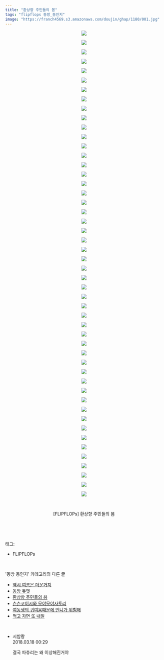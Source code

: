 ```yaml
---
title: "환상향 주민들의 봄"
tags: "flipflops 동방_동인지"
image: "https://franch4569.s3.amazonaws.com/doujin/ghap/1180/001.jpg"
---
```

<div class="article">
<p style="text-align: center; clear: none; float: none;"><img src="{{ site.imgserver2 }}/ghap/1180/001.jpg"/></p>
<p style="text-align: center; clear: none; float: none;"><img src="{{ site.imgserver2 }}/ghap/1180/002.jpg"/></p>
<p style="text-align: center; clear: none; float: none;"><img src="{{ site.imgserver2 }}/ghap/1180/003.jpg"/></p>
<p style="text-align: center; clear: none; float: none;"><img src="{{ site.imgserver2 }}/ghap/1180/004.jpg"/></p>
<p style="text-align: center; clear: none; float: none;"><img src="{{ site.imgserver2 }}/ghap/1180/005.jpg"/></p>
<p style="text-align: center; clear: none; float: none;"><img src="{{ site.imgserver2 }}/ghap/1180/006.jpg"/></p>
<p style="text-align: center; clear: none; float: none;"><img src="{{ site.imgserver2 }}/ghap/1180/007.jpg"/></p>
<p style="text-align: center; clear: none; float: none;"><img src="{{ site.imgserver2 }}/ghap/1180/008.jpg"/></p>
<p style="text-align: center; clear: none; float: none;"><img src="{{ site.imgserver2 }}/ghap/1180/009.jpg"/></p>
<p style="text-align: center; clear: none; float: none;"><img src="{{ site.imgserver2 }}/ghap/1180/010.jpg"/></p>
<p style="text-align: center; clear: none; float: none;"><img src="{{ site.imgserver2 }}/ghap/1180/011.jpg"/></p>
<p style="text-align: center; clear: none; float: none;"><img src="{{ site.imgserver2 }}/ghap/1180/012.jpg"/></p>
<p style="text-align: center; clear: none; float: none;"><img src="{{ site.imgserver2 }}/ghap/1180/013.jpg"/></p>
<p style="text-align: center; clear: none; float: none;"><img src="{{ site.imgserver2 }}/ghap/1180/014.jpg"/></p>
<p style="text-align: center; clear: none; float: none;"><img src="{{ site.imgserver2 }}/ghap/1180/015.jpg"/></p>
<p style="text-align: center; clear: none; float: none;"><img src="{{ site.imgserver2 }}/ghap/1180/016.jpg"/></p>
<p style="text-align: center; clear: none; float: none;"><img src="{{ site.imgserver2 }}/ghap/1180/017.jpg"/></p>
<p style="text-align: center; clear: none; float: none;"><img src="{{ site.imgserver2 }}/ghap/1180/018.jpg"/></p>
<p style="text-align: center; clear: none; float: none;"><img src="{{ site.imgserver2 }}/ghap/1180/019.jpg"/></p>
<p style="text-align: center; clear: none; float: none;"><img src="{{ site.imgserver2 }}/ghap/1180/020.jpg"/></p>
<p style="text-align: center; clear: none; float: none;"><img src="{{ site.imgserver2 }}/ghap/1180/021.jpg"/></p>
<p style="text-align: center; clear: none; float: none;"><img src="{{ site.imgserver2 }}/ghap/1180/022.jpg"/></p>
<p style="text-align: center; clear: none; float: none;"><img src="{{ site.imgserver2 }}/ghap/1180/023.jpg"/></p>
<p style="text-align: center; clear: none; float: none;"><img src="{{ site.imgserver2 }}/ghap/1180/024.jpg"/></p>
<p style="text-align: center; clear: none; float: none;"><img src="{{ site.imgserver2 }}/ghap/1180/025.jpg"/></p>
<p style="text-align: center; clear: none; float: none;"><img src="{{ site.imgserver2 }}/ghap/1180/026.jpg"/></p>
<p style="text-align: center; clear: none; float: none;"><img src="{{ site.imgserver2 }}/ghap/1180/027.jpg"/></p>
<p style="text-align: center; clear: none; float: none;"><img src="{{ site.imgserver2 }}/ghap/1180/028.jpg"/></p>
<p style="text-align: center; clear: none; float: none;"><img src="{{ site.imgserver2 }}/ghap/1180/029.jpg"/></p>
<p style="text-align: center; clear: none; float: none;"><img src="{{ site.imgserver2 }}/ghap/1180/030.jpg"/></p>
<p style="text-align: center; clear: none; float: none;"><img src="{{ site.imgserver2 }}/ghap/1180/031.jpg"/></p>
<p style="text-align: center; clear: none; float: none;"><img src="{{ site.imgserver2 }}/ghap/1180/032.jpg"/></p>
<p style="text-align: center; clear: none; float: none;"><img src="{{ site.imgserver2 }}/ghap/1180/033.jpg"/></p>
<p style="text-align: center; clear: none; float: none;"><img src="{{ site.imgserver2 }}/ghap/1180/034.jpg"/></p>
<p style="text-align: center; clear: none; float: none;"><img src="{{ site.imgserver2 }}/ghap/1180/035.jpg"/></p>
<p style="text-align: center; clear: none; float: none;"><img src="{{ site.imgserver2 }}/ghap/1180/036.jpg"/></p>
<p style="text-align: center; clear: none; float: none;"><img src="{{ site.imgserver2 }}/ghap/1180/037.jpg"/></p>
<p style="text-align: center; clear: none; float: none;"><img src="{{ site.imgserver2 }}/ghap/1180/038.jpg"/></p>
<p style="text-align: center; clear: none; float: none;"><img src="{{ site.imgserver2 }}/ghap/1180/039.jpg"/></p>
<p style="text-align: center; clear: none; float: none;"><img src="{{ site.imgserver2 }}/ghap/1180/040.jpg"/></p>
<p style="text-align: center; clear: none; float: none;"><img src="{{ site.imgserver2 }}/ghap/1180/041.jpg"/></p>
<p style="text-align: center; clear: none; float: none;"><img src="{{ site.imgserver2 }}/ghap/1180/042.jpg"/></p>
<p style="text-align: center; clear: none; float: none;"><img src="{{ site.imgserver2 }}/ghap/1180/043.jpg"/></p>
<p style="text-align: center; clear: none; float: none;"><img src="{{ site.imgserver2 }}/ghap/1180/044.jpg"/></p>
<p style="text-align: center; clear: none; float: none;"><img src="{{ site.imgserver2 }}/ghap/1180/045.jpg"/></p>
<p style="text-align: center; clear: none; float: none;"><img src="{{ site.imgserver2 }}/ghap/1180/046.jpg"/></p>
<p style="text-align: center; clear: none; float: none;"><img src="{{ site.imgserver2 }}/ghap/1180/047.jpg"/></p>
<p style="text-align: center; clear: none; float: none;"><img src="{{ site.imgserver2 }}/ghap/1180/048.jpg"/></p>
<p style="text-align: center; clear: none; float: none;"><img src="{{ site.imgserver2 }}/ghap/1180/049.jpg"/></p>
<p style="text-align: center; clear: none; float: none;"><img src="{{ site.imgserver2 }}/ghap/1180/050.jpg"/></p>
<p style="text-align: center; clear: none; float: none;"><br/></p>
<p style="text-align: center; clear: none; float: none;">[FLIPFLOPs] 환상향 주민들의 봄</p>
<p><br/></p>
</div><br/>
<div class="tagTrail">
<p>태그: </p>
<ul>
<li>FLIPFLOPs</li>
</ul>
</div><br/>
<div class="another">
<p>'동방 동인지' 카테고리의 다른 글</p>
<ul>
<li><a href="/ghap_1183">역시 여름은 더운거지</a></li>
<li><a href="/ghap_1181">동방 듀엣</a></li>
<li><a href="/ghap_1180">환상향 주민들의 봄</a></li>
<li><a href="/ghap_1179">츤츤코이시와 모야모야사토리</a></li>
<li><a href="/ghap_1178">여동생의 귀여움때문에 언니가 위험해</a></li>
<li><a href="/ghap_1176">먹고 자면 또 내일</a></li>
</ul>
</div><br/>
<div class="cb_module cb_fluid">
<div class="cb_wrt cb_profile">
<div class="comment">
<ul>
<li class="cb_thumb_off" id="comment15220985">
<div class="cb_comment_area">
<div class="cb_info_area">
<div class="cb_section">
<span class="cb_nick_name">시밤쾅</span>
</div>
<div class="cb_section">
<span class="cb_date">2018.03.18 00:29 </span>
</div>
</div>
<div class="cb_dsc_comment">
<p class="cb_dsc">
											결국 파츄리는 왜 이상해진거야
										</p>
</div>
</div></li>
</ul>
</div>
</div><!-- commentList close -->
</div><br/>
